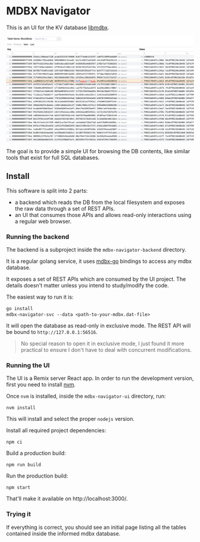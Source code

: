 # MDBX Navigator

This is an UI for the KV database [libmdbx](https://github.com/erthink/libmdbx).

![screenshot](./doc/mdbx-navigator.png)

The goal is to provide a simple UI for browsing the DB contents, like similar tools that exist for full SQL databases.

## Install

This software is split into 2 parts:

- a backend which reads the DB from the local filesystem and exposes the raw data through a set of REST APIs.
- an UI that consumes those APIs and allows read-only interactions using a regular web browser.

### Running the backend

The backend is a subproject inside the `mdbx-navigator-backend` directory.

It is a regular golang service, it uses [mdbx-go](https://github.com/erigontech/mdbx-go) bindings to access any mdbx database.

It exposes a set of REST APIs which are consumed by the UI project. The details doesn't matter unless you intend to study/modify the code.

The easiest way to run it is:

```shell
go install
mdbx-navigator-svc --data <path-to-your-mdbx.dat-file>
```

It will open the database as read-only in exclusive mode. The REST API will be bound to `http://127.0.0.1:56516`.

> No special reason to open it in exclusive mode, I just found it more practical to ensure I don't have to deal with concurrent modifications.

### Running the UI

The UI is a Remix server React app. In order to run the development version, first you need to install [nvm](https://github.com/nvm-sh/nvm).

Once `nvm` is installed, inside the `mdbx-navigator-ui` directory, run:

```shell
nvm install
```

This will install and select the proper `nodejs` version.

Install all required project dependencies:

```shell
npm ci
```

Build a production build:

```shell
npm run build
```

Run the production build:

```shell
npm start
```

That'll make it available on http://localhost:3000/.

### Trying it

If everything is correct, you should see an initial page listing all the tables contained inside the informed mdbx database.
